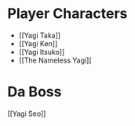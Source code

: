 # Player Characters
- [[Yagi Taka]]
- [[Yagi Ken]]
- [[Yagi Itsuko]]
- [[The Nameless Yagi]]
# Da Boss
[[Yagi Seo]]